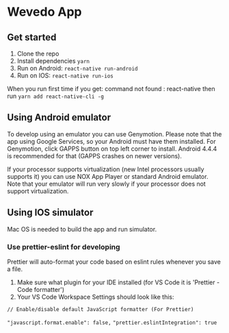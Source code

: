 # Wevedo App

## Get started

1.  Clone the repo
2.  Install dependencies `yarn`
3.  Run on Android: `react-native run-android`
4.  Run on IOS: `react-native run-ios`

When you run first time if you get: command not found : react-native then run
`yarn add react-native-cli -g`

## Using Android emulator

To develop using an emulator you can use Genymotion.
Please note that the app using Google Services, so your Android must have them installed.
For Genymotion, click GAPPS button on top left corner to install. Android 4.4.4 is recommended for that (GAPPS crashes on newer versions).

If your processor supports virtualization (new Intel processors usually supports it) you can use NOX App Player or standard Android emulator.
Note that your emulator will run very slowly if your processor does not support virtualization.

## Using IOS simulator

Mac OS is needed to build the app and run simulator.

### Use prettier-eslint for developing

Prettier will auto-format your code based on eslint rules whenever you save a file.

1.  Make sure what plugin for your IDE installed (for VS Code it is 'Prettier - Code formatter')
2.  Your VS Code Workspace Settings should look like this:

`// Enable/disable default JavaScript formatter (For Prettier)`

`"javascript.format.enable": false,`
`"prettier.eslintIntegration": true`

<!--

## Deploy specific build:

1.  Select a build you need to deploy
2.  Go to "Google Play tab"
3.  Select application wevedo
4.  Press "Alpha Testing" button
5.  Press "Publish to the Google Play Store" button

## Troubleshouting:

If you get below written error you run : npm install

"[server error] Cannot load the stats for react-native-firebase please try again later"

Then follow :

1.  Run this command anywhere : sudo gem install cocoapods
2.  Go to ios folder
3.  Run : pod install

androidpublisher - permissionDenied
The current user has insufficient permissions to perform the requested operation.

You need to grant administrator permissions (manager release permissions is not enough) to Google API account, that buddybuild is using.

androidpublisher - cannotUpdateApksOnTrackWithDraftRelease
Cannot update the APK configuration of the track when the track has a draft release. Please use UI to rollout or discard the draft release.

You need to remove all draft app releases from the track in Google Play Console
Settings -> Release management -> App releases -> Edit Release -> Discard

## APNs certificate setup

1.  Generate APNS certificate for iOS Push Notifications
    https://medium.com/@ankushaggarwal/generate-apns-certificate-for-ios-push-notifications-85e4a917d522
    https://firebase.google.com/docs/cloud-messaging/ios/certs
    Result: got .p12 APNs certificate

2.  Configure APNs with FCM.
    Upload generated .p12 certificate in Firebase Console:
    https://stackoverflow.com/questions/37583810/where-i-upload-apns-p12-cert-file-in-firebase-consol

APNs overview:
https://developer.apple.com/library/content/documentation/NetworkingInternet/Conceptual/RemoteNotificationsPG/APNSOverview.html

## IOS notifications troubleshooting

1.  Test notifications only on IOS device. IOS emulator won't receive any push notification, only device can.
2.  Try to send notification manually via Firebase Console and check if it sends without any error:
    Firebase Console -> Notifications -> Send notification: - Directly to a device. You will need to get FCM token:
    FCM.getFCMToken().then(token => { console.log(token) }); - Send to a topic (can be viewed in firebase logs)
3.  Check if firebase sends notification after message send:
    Firebase Console -> Functions -> Logs
    Should have entry like "Sent notification to topic ios-chatroom-L3gI9Pp3AxZ6-UFewi-"
4.  You also can check log in xcode to see if Firebase SDK throws any error. -->
